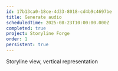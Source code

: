 ```yaml
---
id: 17b13ca0-18ce-4d33-8018-cd4b9c4697be
title: Generate audio
scheduledTime: 2025-08-23T10:00:00.000Z
completed: true
project: Storyline Forge
order: 1
persistent: true
---
```


Storyline view, vertical representation
